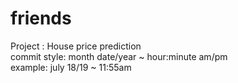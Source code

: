 # friends</br>
Project : House price prediction</br>
commit style: month date/year ~ hour:minute am/pm</br>
	example: july 18/19 ~ 11:55am


